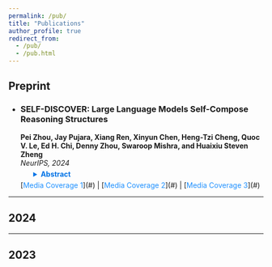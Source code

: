 ```yaml
---
permalink: /pub/
title: "Publications"
author_profile: true
redirect_from: 
  - /pub/
  - /pub.html
---
```


## Preprint

- ### SELF-DISCOVER: Large Language Models Self-Compose Reasoning Structures  
  **Pei Zhou, Jay Pujara, Xiang Ren, Xinyun Chen, Heng-Tzi Cheng, Quoc V. Le, Ed H. Chi, Denny Zhou, Swaroop Mishra, and Huaixiu Steven Zheng**  
  *NeurIPS, 2024*  
  <details style="margin-left: 20px; padding: 5px;">
    <summary style="font-weight: bold; color: #0073e6; cursor: pointer;">Abstract</summary>
    <p style="margin-top: 10px; padding-left: 15px;">
      This is where you would place the abstract text for the paper. It will appear when the user clicks "Abstract."
    </p>
  </details>  
  [<span style="color: #1E90FF;">Media Coverage 1</span>](#) | [<span style="color: #1E90FF;">Media Coverage 2</span>](#) | [<span style="color: #1E90FF;">Media Coverage 3</span>](#)

---

## 2024

---

## 2023

